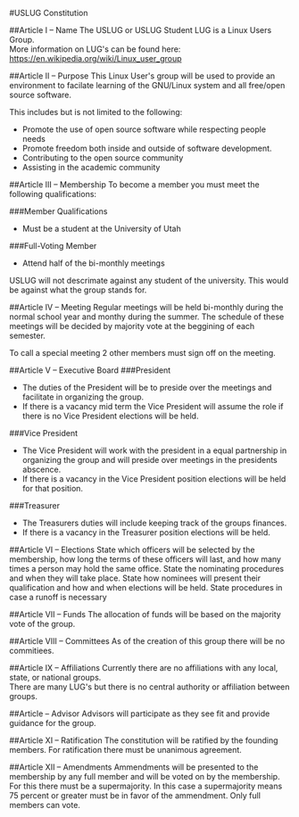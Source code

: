 #USLUG Constitution

##Article I – Name
The USLUG or USLUG Student LUG is a Linux Users Group.  
More information on LUG's can be found here: <https://en.wikipedia.org/wiki/Linux_user_group>  

##Article II – Purpose
This Linux User's group will be used to provide an environment to facilate learning of the GNU/Linux system and all free/open source software.

This includes but is not limited to the following:

+ Promote the use of open source software while respecting people needs
+ Promote freedom both inside and outside of software development.
+ Contributing to the open source community
+ Assisting in the academic community

##Article III – Membership
To become a member you must meet the following qualifications:

###Member Qualifications
+ Must be a student at the University of Utah

###Full-Voting Member
+ Attend half of the bi-monthly meetings

USLUG will not descrimate against any student of the university. This would be against what the group stands for.

##Article IV – Meeting
Regular meetings will be held bi-monthly during the normal school year and monthy during the summer. The schedule of these meetings will be decided by majority vote at the beggining of each semester.

To call a special meeting 2 other members must sign off on the meeting.

##Article V – Executive Board
###President
+ The duties of the President will be to preside over the meetings and facilitate in organizing the group.
+ If there is a vacancy mid term the Vice President will assume the role if there is no Vice President elections will be held.  

###Vice President
+ The Vice President will work with the president in a equal partnership in organizing the group and will preside over meetings in the presidents abscence.
+ If there is a vacancy in the Vice President position elections will be held for that position.

###Treasurer
+ The Treasurers duties will include keeping track of the groups finances.
+ If there is a vacancy in the Treasurer position elections will be held.

##Article VI – Elections
State which officers will be selected by the membership, how long the terms of these officers will last, and how many times a person may hold the same office.
State the nominating procedures and when they will take place.
State how nominees will present their qualification and how and when elections will be held.
State procedures in case a runoff is necessary

##Article VII – Funds
The allocation of funds will be based on the majority vote of the group.

##Article VIII – Committees
As of the creation of this group there will be no commitiees.

##Article IX – Affiliations
Currently there are no affiliations with any local, state, or national groups.  
There are many LUG's but there is no central authority or affiliation between groups.

##Article – Advisor
Advisors will participate as they see fit and provide guidance for the group.

##Article XI – Ratification
The constitution will be ratified by the founding members. For ratification there must be unanimous agreement.

##Article XII – Amendments
Ammendments will be presented to the membership by any full member and will be voted on by the membership. For this there must be a supermajority. In this case a supermajority means 75 percent or greater must be in favor of the ammendment.
Only full members can vote.


